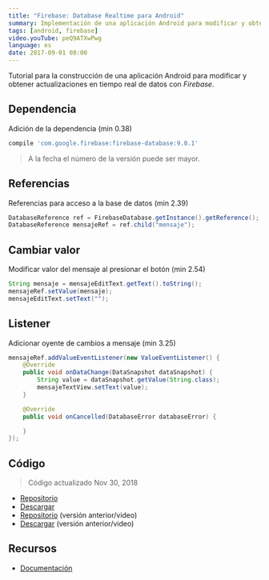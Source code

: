 ```yaml
---
title: "Firebase: Database Realtime para Android"
summary: Implementación de una aplicación Android para modificar y obtener actualizaciones en tiempo real de datos con Firebase.
tags: [android, firebase]
video.youTube: peQ9ATXwPwg
language: es
date: 2017-09-01 08:00
---
```


Tutorial para la construcción de una aplicación Android para modificar y obtener actualizaciones en tiempo real de datos con _Firebase_.

## Dependencia

Adición de la dependencia (min 0.38)

```groovy
compile 'com.google.firebase:firebase-database:9.0.1'
```

> A la fecha el número de la versión puede ser mayor.

## Referencias

Referencias para acceso a la base de datos (min 2.39)

```java
DatabaseReference ref = FirebaseDatabase.getInstance().getReference();
DatabaseReference mensajeRef = ref.child("mensaje");
```

## Cambiar valor

Modificar valor del mensaje al presionar el botón (min 2.54)

```java
String mensaje = mensajeEditText.getText().toString();  
mensajeRef.setValue(mensaje);  
mensajeEditText.setText("");
```

## Listener

Adicionar oyente de cambios a mensaje (min 3.25)

```java
mensajeRef.addValueEventListener(new ValueEventListener() {  
    @Override
    public void onDataChange(DataSnapshot dataSnapshot) {
        String value = dataSnapshot.getValue(String.class);
        mensajeTextView.setText(value);
    }

    @Override
    public void onCancelled(DatabaseError databaseError) {

    }
});
```

## Código

> Código actualizado Nov 30, 2018

* [Repositorio](https://github.com/alvareztech/AndroidFirebaseRealtimeDatabaseSample)
* [Descargar](https://github.com/alvareztech/AndroidFirebaseRealtimeDatabaseSample/archive/master.zip)
* [Repositorio](https://github.com/alvareztech/AndroidFirebaseRealtimeDatabaseSample/tree/youtube) (versión anterior/video)
* [Descargar](https://github.com/alvareztech/AndroidFirebaseRealtimeDatabaseSample/archive/youtube.zip) (versión anterior/video)

## Recursos

* [Documentación](https://firebase.google.com/docs/database/android/start/)
